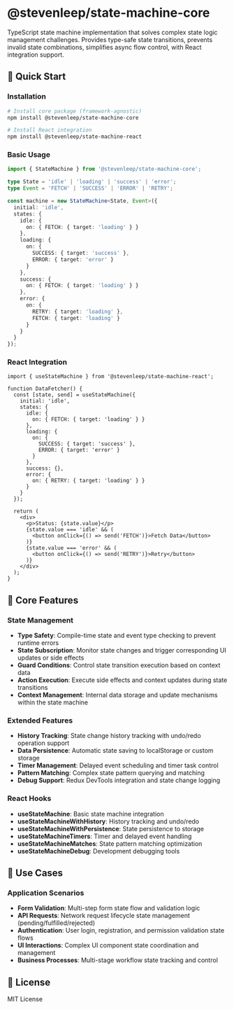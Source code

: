 # @stevenleep/state-machine-core

TypeScript state machine implementation that solves complex state logic management challenges. Provides type-safe state transitions, prevents invalid state combinations, simplifies async flow control, with React integration support.

## 🚀 Quick Start

### Installation

```bash
# Install core package (framework-agnostic)
npm install @stevenleep/state-machine-core

# Install React integration
npm install @stevenleep/state-machine-react
```

### Basic Usage

```typescript
import { StateMachine } from '@stevenleep/state-machine-core';

type State = 'idle' | 'loading' | 'success' | 'error';
type Event = 'FETCH' | 'SUCCESS' | 'ERROR' | 'RETRY';

const machine = new StateMachine<State, Event>({
  initial: 'idle',
  states: {
    idle: {
      on: { FETCH: { target: 'loading' } }
    },
    loading: {
      on: { 
        SUCCESS: { target: 'success' },
        ERROR: { target: 'error' }
      }
    },
    success: {
      on: { FETCH: { target: 'loading' } }
    },
    error: {
      on: { 
        RETRY: { target: 'loading' },
        FETCH: { target: 'loading' }
      }
    }
  }
});
```

### React Integration

```tsx
import { useStateMachine } from '@stevenleep/state-machine-react';

function DataFetcher() {
  const [state, send] = useStateMachine({
    initial: 'idle',
    states: {
      idle: {
        on: { FETCH: { target: 'loading' } }
      },
      loading: {
        on: { 
          SUCCESS: { target: 'success' },
          ERROR: { target: 'error' }
        }
      },
      success: {},
      error: {
        on: { RETRY: { target: 'loading' } }
      }
    }
  });

  return (
    <div>
      <p>Status: {state.value}</p>
      {state.value === 'idle' && (
        <button onClick={() => send('FETCH')}>Fetch Data</button>
      )}
      {state.value === 'error' && (
        <button onClick={() => send('RETRY')}>Retry</button>
      )}
    </div>
  );
}
```

## 🔧 Core Features

### State Management
- **Type Safety**: Compile-time state and event type checking to prevent runtime errors
- **State Subscription**: Monitor state changes and trigger corresponding UI updates or side effects
- **Guard Conditions**: Control state transition execution based on context data
- **Action Execution**: Execute side effects and context updates during state transitions
- **Context Management**: Internal data storage and update mechanisms within the state machine

### Extended Features
- **History Tracking**: State change history tracking with undo/redo operation support
- **Data Persistence**: Automatic state saving to localStorage or custom storage
- **Timer Management**: Delayed event scheduling and timer task control
- **Pattern Matching**: Complex state pattern querying and matching
- **Debug Support**: Redux DevTools integration and state change logging

### React Hooks
- **useStateMachine**: Basic state machine integration
- **useStateMachineWithHistory**: History tracking and undo/redo
- **useStateMachineWithPersistence**: State persistence to storage
- **useStateMachineTimers**: Timer and delayed event handling
- **useStateMachineMatches**: State pattern matching optimization
- **useStateMachineDebug**: Development debugging tools

## 🎯 Use Cases

### Application Scenarios
- **Form Validation**: Multi-step form state flow and validation logic
- **API Requests**: Network request lifecycle state management (pending/fulfilled/rejected)
- **Authentication**: User login, registration, and permission validation state flows
- **UI Interactions**: Complex UI component state coordination and management
- **Business Processes**: Multi-stage workflow state tracking and control

## 📄 License

MIT License
